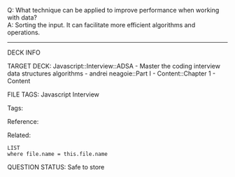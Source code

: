 Q: What technique can be applied to improve performance when working with data?  
A: Sorting the input. It can facilitate more efficient algorithms and operations.
<!--ID: 1690376047280-->

---

DECK INFO

TARGET DECK: Javascript::Interview::ADSA - Master the coding interview data structures algorithms - andrei neagoie::Part I - Content::Chapter 1 - Content

FILE TAGS: Javascript Interview

Tags:

Reference:

Related:

```dataview
LIST
where file.name = this.file.name
```

QUESTION STATUS: Safe to store